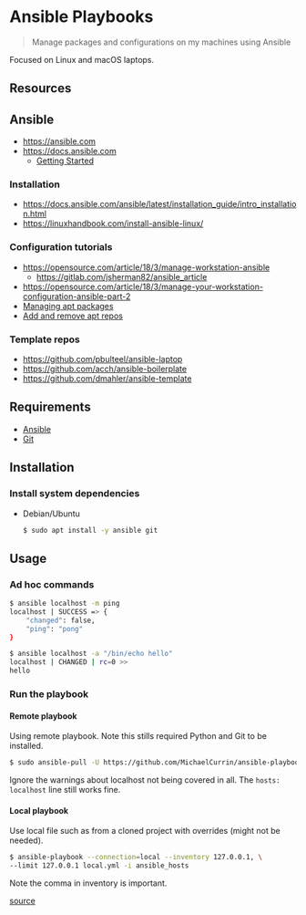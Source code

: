 # Ansible Playbooks
> Manage packages and configurations on my machines using Ansible

Focused on Linux and macOS laptops.


## Resources

## Ansible

- https://ansible.com
- https://docs.ansible.com
    - [Getting Started](https://docs.ansible.com/ansible/latest/user_guide/intro_getting_started.html)

### Installation

- https://docs.ansible.com/ansible/latest/installation_guide/intro_installation.html	
- https://linuxhandbook.com/install-ansible-linux/

### Configuration tutorials

- https://opensource.com/article/18/3/manage-workstation-ansible
    - https://gitlab.com/jsherman82/ansible_article
- https://opensource.com/article/18/3/manage-your-workstation-configuration-ansible-part-2
- [Managing apt packages](https://docs.ansible.com/ansible/latest/modules/apt_module.html)
- [Add and remove apt repos](https://docs.ansible.com/ansible/latest/modules/apt_repository_module.html)

### Template repos

- https://github.com/pbulteel/ansible-laptop
- https://github.com/acch/ansible-boilerplate
- https://github.com/dmahler/ansible-template


## Requirements

- [Ansible](https://ansible.com)
- [Git](https://git-scm.com/)


## Installation

### Install system dependencies

- Debian/Ubuntu
    ```sh
    $ sudo apt install -y ansible git
    ```


## Usage

### Ad hoc commands

```sh
$ ansible localhost -m ping
localhost | SUCCESS => {
    "changed": false,
    "ping": "pong"
}
```

```sh
$ ansible localhost -a "/bin/echo hello"
localhost | CHANGED | rc=0 >>
hello
```


### Run the playbook

#### Remote playbook

Using remote playbook. Note this stills required Python and Git to be installed.

```sh
$ sudo ansible-pull -U https://github.com/MichaelCurrin/ansible-playbooks.git local.yml
```

Ignore the warnings about localhost not being covered in all. The `hosts: localhost` line still works fine.

#### Local playbook

Use local file such as from a cloned project with overrides (might not be needed).

```sh
$ ansible-playbook --connection=local --inventory 127.0.0.1, \
--limit 127.0.0.1 local.yml -i ansible_hosts
```

Note the comma in inventory is important.

[source](https://www.middlewareinventory.com/blog/run-ansible-playbook-locally/)

